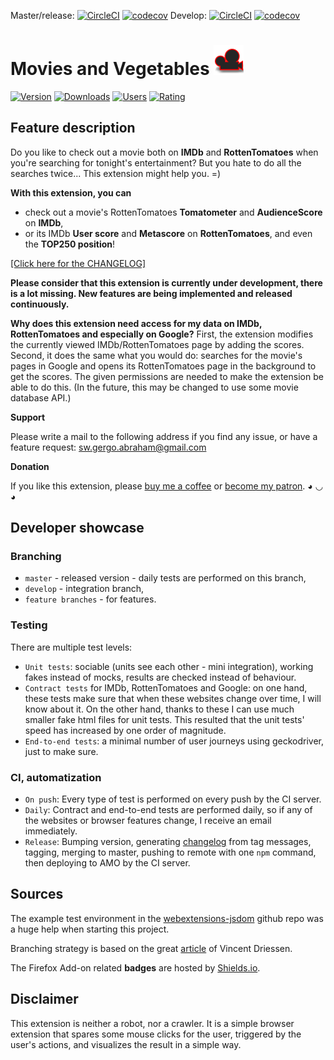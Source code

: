 Master/release: [![CircleCI](https://circleci.com/gh/gergooo/MoviesAndVegetables/tree/master.svg?style=svg&circle-token=deac9a2ced9ed3937ff44eb0f9cf3f63aa6bff08)](https://circleci.com/gh/gergooo/workflows/MoviesAndVegetables/tree/master) [![codecov](https://codecov.io/gh/gergooo/MoviesAndVegetables/branch/master/graph/badge.svg?token=nUY2twqHRv)](https://codecov.io/gh/gergooo/MoviesAndVegetables/branch/master)
Develop: [![CircleCI](https://circleci.com/gh/gergooo/MoviesAndVegetables/tree/develop.svg?style=svg&circle-token=deac9a2ced9ed3937ff44eb0f9cf3f63aa6bff08)](https://circleci.com/gh/gergooo/workflows/MoviesAndVegetables/tree/develop) [![codecov](https://codecov.io/gh/gergooo/MoviesAndVegetables/branch/develop/graph/badge.svg?token=nUY2twqHRv)](https://codecov.io/gh/gergooo/MoviesAndVegetables/branch/develop)

# Movies and Vegetables ![Icon](src/icons/icon-48.png)

[![Version](https://img.shields.io/amo/v/movies-and-vegetables)](https://addons.mozilla.org/hu/firefox/addon/movies-and-vegetables/)
[![Downloads](https://img.shields.io/amo/dw/movies-and-vegetables)](https://addons.mozilla.org/hu/firefox/addon/movies-and-vegetables/)
[![Users](https://img.shields.io/amo/users/movies-and-vegetables)](https://addons.mozilla.org/hu/firefox/addon/movies-and-vegetables/)
[![Rating](https://img.shields.io/amo/rating/movies-and-vegetables)](https://addons.mozilla.org/hu/firefox/addon/movies-and-vegetables/)

## Feature description

Do you like to check out a movie both on <b>IMDb</b> and <b>RottenTomatoes</b> when you're searching for tonight's entertainment? But you hate to do all the searches twice... This extension might help you. =)

<b>With this extension, you can</b>

- check out a movie's RottenTomatoes <b>Tomatometer</b> and <b>AudienceScore</b> on <b>IMDb</b>,
- or its IMDb <b>User score</b> and <b>Metascore</b> on <b>RottenTomatoes</b>, and even the <b>TOP250 position</b>!

<a href="https://github.com/gergooo/MoviesAndVegetables/blob/master/CHANGELOG.md">[Click here for the CHANGELOG]</a>

<b>Please consider that this extension is currently under development, there is a lot missing. New features are being implemented and released continuously.</b>

<b>Why does this extension need access for my data on IMDb, RottenTomatoes and especially on Google?</b>
First, the extension modifies the currently viewed IMDb/RottenTomatoes page by adding the scores.
Second, it does the same what you would do: searches for the movie's pages in Google and opens its RottenTomatoes page in the background to get the scores. The given permissions are needed to make the extension be able to do this. (In the future, this may be changed to use some movie database API.)

<b>Support</b>

Please write a mail to the following address if you find any issue, or have a feature request: sw.gergo.abraham@gmail.com

<b>Donation</b>

If you like this extension, please <a href="https://www.buymeacoffee.com/gergoabraham">buy me a coffee</a> or <a href="https://www.patreon.com/gergoabraham">become my patron</a>. ◕ ◡ ◕

## Developer showcase

### Branching

- `master` - released version - daily tests are performed on this branch,
- `develop` - integration branch,
- `feature branches` - for features.

### Testing

There are multiple test levels:

- `Unit tests`: sociable (units see each other - mini integration), working fakes instead of mocks, results are checked instead of behaviour.
- `Contract tests` for IMDb, RottenTomatoes and Google: on one hand, these tests make sure that when these websites change over time, I will know about it. On the other hand, thanks to these I can use much smaller fake html files for unit tests. This resulted that the unit tests' speed has increased by one order of magnitude.
- `End-to-end tests`: a minimal number of user journeys using geckodriver, just to make sure.

### CI, automatization

- `On push`: Every type of test is performed on every push by the CI server.
- `Daily`: Contract and end-to-end tests are performed daily, so if any of the websites or browser features change, I receive an email immediately.
- `Release`: Bumping version, generating [changelog](CHANGELOG.md) from tag messages, tagging, merging to master, pushing to remote with one `npm` command, then deploying to AMO by the CI server.

## Sources

The example test environment in the [webextensions-jsdom](https://github.com/webexts/webextensions-jsdom) github repo was a huge help when starting this project.

Branching strategy is based on the great [article](https://nvie.com/posts/a-successful-git-branching-model/) of Vincent Driessen.

The Firefox Add-on related **badges** are hosted by [Shields.io](https://shields.io/).

## Disclaimer

This extension is neither a robot, nor a crawler. It is a simple browser extension that spares some mouse clicks for the user, triggered by the user's actions, and visualizes the result in a simple way.
